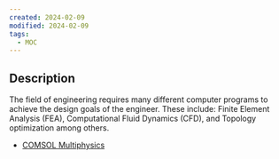 ```yaml
---
created: 2024-02-09
modified: 2024-02-09
tags:
  - MOC
---
```

## Description 
The field of engineering requires many different computer programs to achieve the design goals of the engineer. These include: Finite Element Analysis (FEA), Computational Fluid Dynamics (CFD), and Topology optimization among others. 

- [COMSOL Multiphysics](COMSOL%20Multiphysics.md)